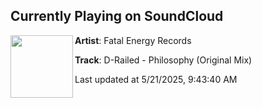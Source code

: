 ## Currently Playing on SoundCloud

[<img align="left" width="100" src="https://i1.sndcdn.com/artworks-BI3R88ptgeOooTzz-uVIb3Q-t500x500.png">](https://soundcloud.com/fatalenergyrecords/d-railed-philosophy-original-mix?in=saxurn/sets/pit-of-vipers)

**Artist**: Fatal Energy Records 

**Track**: D-Railed - Philosophy (Original Mix)

Last updated at 5/21/2025, 9:43:40 AM
